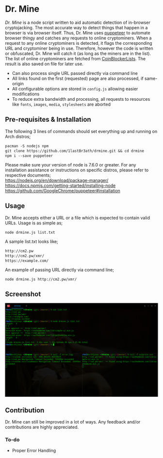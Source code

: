 # Dr. Mine

*Dr. Mine* is a node script written to aid automatic detection of in-browser cryptojacking. The most accurate way to detect things that happen in a browser is via browser itself. Thus, Dr. Mine uses [puppeteer](https://github.com/GoogleChrome/puppeteer) to automate browser thingy and catches any requests to online cryptominers. When a request to any online cryptominers is detected, it flags the corresponding URL and cryptominer being in use. Therefore, however the code is written or obfuscated, Dr. Mine will catch it (as long as the miners are in the list). The list of online cryptominers are fetched from [CoinBlockerLists](https://github.com/ZeroDot1/CoinBlockerLists). The result is also saved on file for later use.

- Can also process single URL passed directly via command line
- All links found on the first (requested) page are also processed, if same-origin
- All configurable options are stored in `config.js` allowing easier modifications
- To reduce extra bandwidth and processing, all requests to resources like `fonts`, `images`, `media`, `stylesheets` are aborted

## Pre-requisites & Installation
The following 3 lines of commands should set everything up and running on Arch distros;
```
pacman -S nodejs npm
git clone https://github.com/1lastBr3ath/drmine.git && cd drmine
npm i --save puppeteer
```

Please make sure your version of node is 7.6.0 or greater. For any installation assistance or instructions on specific distros, please refer to respective documents;    
https://nodejs.org/en/download/package-manager/    
https://docs.npmjs.com/getting-started/installing-node    
https://github.com/GoogleChrome/puppeteer#installation    

## Usage
Dr. Mine accepts either a URL or a file which is expected to contain valid URLs. Usage is as simple as;
```
node drmine.js list.txt
```
A sample list.txt looks like;
```
http://cm2.pw
http://cm2.pw/xmr/
https://example.com/
```
An example of passing URL directly via command line;
```
node drmine.js http://cm2.pw/xmr/
```

## Screenshot
![Screenshot](/drmine.png)

## Contribution
Dr. Mine can still be improved in a lot of ways. Any feedback and/or contributions are highly appreciated. 

### To-do
- Proper Error Handling
